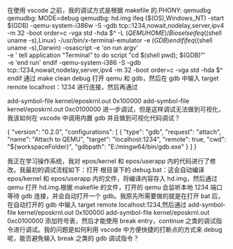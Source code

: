 在使用 vscode 之前，我的调试方式是根据 makefile 的.PHONY: qemudbg
qemudbg: MODE=debug
qemudbg: hd.img
ifeq ($(OS),Windows_NT)
	-start $(GDB)
	-qemu-system-i386w -S -gdb tcp::1234,nowait,nodelay,server,ipv4 -m 32 -boot order=c -vga std -hda $^ -L $(QEMUHOME)/Bios
else
ifeq ($(shell uname -s),Linux)
-/usr/bin/x-terminal-emulator -e $(GDB)
endif
ifeq ($(shell uname -s),Darwin)
-osascript -e 'on run argv' \
 -e ' tell application "Terminal" to do script "cd $(shell pwd); $(GDB)"' \
 -e 'end run'
endif
-qemu-system-i386 -S -gdb tcp::1234,nowait,nodelay,server,ipv4 -m 32 -boot order=c -vga std -hda $^
endif
通过 make clean debug 打开 qemu 和 gdb，然后在 gdb 中输入 target remote localhost：1234 进行连接，然后再通过

add-symbol-file kernel/eposkrnl.out 0x100000
add-symbol-file kernel/eposkrnl.out 0xc0100000 进一步调试，但是这样调试无法做到可视化，我该如何在 vscode 中调用内置 gdb 并且做到可视化代码调试？

{
"version": "0.2.0",
"configurations": [
{
"type": "gdb",
"request": "attach",
"name": "Attach to QEMU",
"target": "localhost:1234",
"remote": true,
"cwd": "${workspaceFolder}",
"gdbpath": "E:/mingw64/bin/gdb.exe"
}
]
}

我正在学习操作系统，我对 epos/kernel 和 epos/userapp 内的代码进行了修改。我最初的调试流程如下：打开 根目录下的 debug.bat：这会自动编译 epos/kernel 和 epos/userapp 内的文件，将编译内容存入 hd.img，然后通过 qemu 打开 hd.img.根据 makefile 的文件，打开的 qemu 会监听本地 1234 端口等待 gdb 连接，并会自动打开一个 gdb。我原先所需要做的就是在打开 bat 后，在自动打开的 gdb 中输入 target remote localhost:1234,然后通过 add-symbol-file kernel/eposkrnl.out 0x100000
add-symbol-file kernel/eposkrnl.out 0xc0100000 添加符号表，然后才能使用 break entry，continue 之类的调试指令进行调试。我的问题是如何利用 vscode 中方便快捷的打断点的方式来 debug 呢，能否避免输入 break 之类的 gdb 调试指令？
